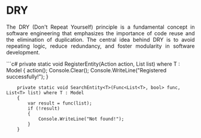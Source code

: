 # DRY 
<p align="justify">
The DRY (Don't Repeat Yourself) principle is a fundamental concept in software engineering that emphasizes the importance of code reuse and the elimination of duplication. The central idea behind DRY is to avoid repeating logic, reduce redundancy, and foster modularity in software development.</p>
```c#
        private static void RegisterEntity<T>(Action action, List<T> list) where T : Model
        {
            action();
            Console.Clear();
            Console.WriteLine("Registered successfully!");
        }

        private static void SearchEntity<T>(Func<List<T>, bool> func, List<T> list) where T : Model
        {
            var result = func(list);
            if (!result)
            {
                Console.WriteLine("Not found!");
            }
        }
```
